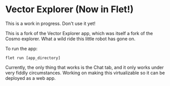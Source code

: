 # Vector Explorer (Now in Flet!)

This is a work in progress. Don't use it yet!

This is a fork of the Vector Explorer app, which was itself a fork of the Cosmo explorer. What a wild ride this little robot has gone on.

To run the app:

```
flet run [app_directory]
```

Currently, the only thing that works is the Chat tab, and it only works under very fiddly circumstances. Working on making this virtualizable so it can be deployed as a web app.
